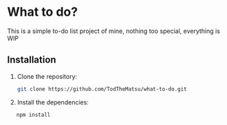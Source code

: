 # What to do?

This is a simple to-do list project of mine, nothing too special, everything is WIP

## Installation

1. Clone the repository:
   ```bash
   git clone https://github.com/TodTheMatsu/what-to-do.git
   ```

2. Install the dependencies:
```bash
   npm install
   ```

